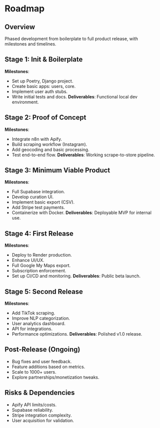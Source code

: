 # Roadmap

## Overview
Phased development from boilerplate to full product release, with milestones and timelines.

## Stage 1: Init & Boilerplate
**Milestones**:
- Set up Poetry, Django project.
- Create basic apps: users, core.
- Implement user auth stubs.
- Write initial tests and docs.
**Deliverables**: Functional local dev environment.

## Stage 2: Proof of Concept
**Milestones**:
- Integrate n8n with Apify.
- Build scraping workflow (Instagram).
- Add geocoding and basic processing.
- Test end-to-end flow.
**Deliverables**: Working scrape-to-store pipeline.

## Stage 3: Minimum Viable Product
**Milestones**:
- Full Supabase integration.
- Develop curation UI.
- Implement basic export (CSV).
- Add Stripe test payments.
- Containerize with Docker.
**Deliverables**: Deployable MVP for internal use.

## Stage 4: First Release
**Milestones**:
- Deploy to Render production.
- Enhance UI/UX.
- Full Google My Maps export.
- Subscription enforcement.
- Set up CI/CD and monitoring.
**Deliverables**: Public beta launch.

## Stage 5: Second Release
**Milestones**:
- Add TikTok scraping.
- Improve NLP categorization.
- User analytics dashboard.
- API for integrations.
- Performance optimizations.
**Deliverables**: Polished v1.0 release.

## Post-Release (Ongoing)
- Bug fixes and user feedback.
- Feature additions based on metrics.
- Scale to 1000+ users.
- Explore partnerships/monetization tweaks.

## Risks & Dependencies
- Apify API limits/costs.
- Supabase reliability.
- Stripe integration complexity.
- User acquisition for validation.